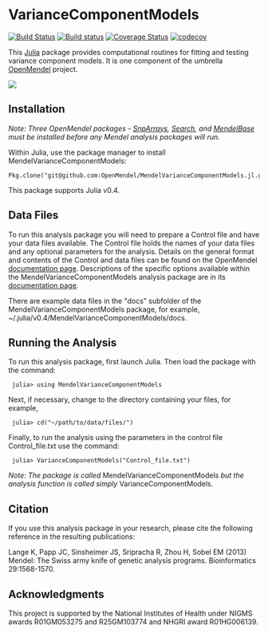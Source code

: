 # VarianceComponentModels

[![Build Status](https://travis-ci.org/OpenMendel/VarianceComponentModels.jl.svg?branch=master)](https://travis-ci.org/OpenMendel/VarianceComponentModels.jl)
[![Build status](https://ci.appveyor.com/api/projects/status/5yyf2m4y8p68glbh/branch/master?svg=true)](https://ci.appveyor.com/project/Hua-Zhou/variancecomponentmodels-jl-cw40h/branch/master)
[![Coverage Status](https://coveralls.io/repos/github/OpenMendel/VarianceComponentModels.jl/badge.svg?branch=master)](https://coveralls.io/github/OpenMendel/VarianceComponentModels.jl?branch=master)
[![codecov](https://codecov.io/gh/OpenMendel/VarianceComponentModels.jl/branch/master/graph/badge.svg)](https://codecov.io/gh/OpenMendel/VarianceComponentModels.jl)

This [Julia](http://julialang.org/) package provides computational routines for fitting and testing variance component models. It is one component of the umbrella [OpenMendel](https://openmendel.github.io) project.

[![](https://img.shields.io/badge/docs-latest-blue.svg)](https://OpenMendel.github.io/VarianceComponentModels.jl/latest)

## Installation

*Note: Three OpenMendel packages - [SnpArrays](https://github.com/OpenMendel/SnpArrays.jl), [Search](https://github.com/OpenMendel/Search.jl), and [MendelBase](https://github.com/OpenMendel/MendelBase.jl) must be installed before any Mendel analysis packages will run.*

Within Julia, use the package manager to install MendelVarianceComponentModels:

    Pkg.clone("git@github.com:OpenMendel/MendelVarianceComponentModels.jl.git")

This package supports Julia v0.4.

## Data Files

To run this analysis package you will need to prepare a Control file and have your data files available. The Control file holds the names of your data files and any optional parameters for the analysis. Details on the general format and contents of the Control and data files can be found on the OpenMendel [documentation page](https://openmendel.github.io/). Descriptions of the specific options available within the MendelVarianceComponentModels analysis package are in its [documentation page](https://openmendel.github.io/MendelVarianceComponentModels.jl).

There are example data files in the "docs" subfolder of the MendelVarianceComponentModels package, for example, ~/.julia/v0.4/MendelVarianceComponentModels/docs.

## Running the Analysis

To run this analysis package, first launch Julia. Then load the package with the command:     julia> using MendelVarianceComponentModels

Next, if necessary, change to the directory containing your files, for example,

     julia> cd("~/path/to/data/files/")Finally, to run the analysis using the parameters in the control file Control_file.txt use the command:     julia> VarianceComponentModels("Control_file.txt")

*Note: The package is called* MendelVarianceComponentModels *but the analysis function is called simply* VarianceComponentModels.

## Citation

If you use this analysis package in your research, please cite the following reference in the resulting publications:

Lange K, Papp JC, Sinsheimer JS, Sripracha R, Zhou H, Sobel EM (2013) Mendel: The Swiss army knife of genetic analysis programs. Bioinformatics 29:1568-1570.

<!--- ## Contributing
We welcome contributions to this Open Source project. To contribute, follow this procedure ... --->

## Acknowledgments

This project is supported by the National Institutes of Health under NIGMS awards R01GM053275 and R25GM103774 and NHGRI award R01HG006139.